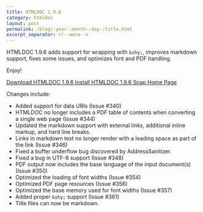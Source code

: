 ```yaml
---
title: HTMLDOC 1.9.6
category: htmldoc
layout: post
permalink: /blog/:year-:month-:day-:title.html
excerpt_separator: <!--more-->
---
```


HTMLDOC 1.9.6 adds support for wrapping with `&shy;`, improves markdown support,
fixes some issues, and optimizes font and PDF handling.

Enjoy!

<a class="btn btn-primary" href="https://github.com/michaelrsweet/htmldoc/releases/tag/v1.9.6">Download HTMLDOC 1.9.6 <span class="glyphicon glyphicon-download-alt" aria-hidden="true"></span></a>
<a class="btn btn-default" href="https://snapcraft.io/htmldoc">Install HTMLDOC 1.9.6 Snap <span class="glyphicon glyphicon-download-alt" aria-hidden="true"></span></a>
<a class="btn btn-default" href="/htmldoc/index.html">Home Page <span class="glyphicon glyphicon-home" aria-hidden="true"></span></a>

<!--more-->

Changes include:

- Added support for data URIs (Issue #340)
- HTMLDOC no longer includes a PDF table of contents when converting a single
  web page (Issue #344)
- Updated the markdown support with external links, additional inline markup,
  and hard line breaks.
- Links in markdown text no longer render with a leading space as part of the
  link (Issue #346)
- Fixed a buffer underflow bug discovered by AddressSanitizer.
- Fixed a bug in UTF-8 support (Issue #348)
- PDF output now includes the base language of the input document(s)
  (Issue #350)
- Optimized the loading of font widths (Issue #354)
- Optimized PDF page resources (Issue #356)
- Optimized the base memory used for font widths (Issue #357)
- Added proper `&shy;` support (Issue #361)
- Title files can now be markdown.
